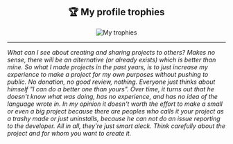 <h2 align="center">🏆 My profile trophies</h2>
<p align="center">
  <img alt="My trophies" src="https://github-profile-trophy.vercel.app/?username=montlikadani&theme=darkhub&title=Commit,PullRequest,Repositories,Followers&column=4" />
</p>
<hr/>

_What can I see about creating and sharing projects to others? Makes no sense, there will be an alternative (or already exists) which is better than mine. So what I made projects in the past years, is to just increase my experience to make a project for my own purposes without pushing to public. No donation, no good review, nothing. Everyone just thinks about himself "I can do a better one than yours". Over time, it turns out that he doesn't know what was doing, has no experience, and has no idea of the language wrote in. In my opinion it doesn't worth the effort to make a small or even a big project because there are peoples who calls it your project as a trashy made or just uninstalls, because he can not do an issue reporting to the developer. All in all, they're just smart aleck. Think carefully about the project and for whom you want to create it._
